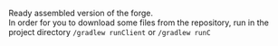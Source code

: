 Ready assembled version of the forge.<br/>In order for you to download some files from the repository, run in the project directory ```/gradlew runClient``` or ```/gradlew runC```
